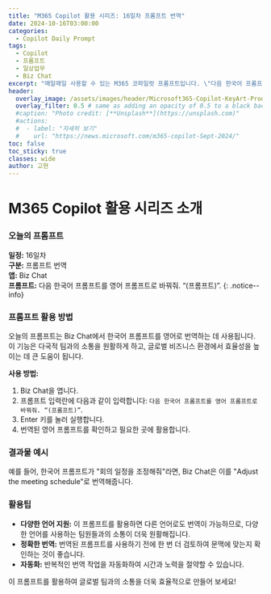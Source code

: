 ```yaml
---
title: "M365 Copilot 활용 시리즈: 16일차 프롬프트 번역"
date: 2024-10-16T03:00:00
categories:
  - Copilot Daily Prompt
tags:
  - Copilot
  - 프롬프트
  - 일상업무
  - Biz Chat
excerpt: "매일매일 사용할 수 있는 M365 코파일럿 프롬프트입니다. \"다음 한국어 프롬프트를 영어 프롬프트로 바꿔줘. “(프롬프트)”.\""
header:
  overlay_image: /assets/images/header/Microsoft365-Copilot-KeyArt-Productivity-6K-01.png
  overlay_filter: 0.5 # same as adding an opacity of 0.5 to a black background
  #caption: "Photo credit: [**Unsplash**](https://unsplash.com)"
  #actions:
  #  - label: "자세히 보기"
  #    url: "https://news.microsoft.com/m365-copilot-Sept-2024/"
toc: false
toc_sticky: true
classes: wide
author: 고현
---
```


# M365 Copilot 활용 시리즈 소개

### 오늘의 프롬프트
**일정:** 16일차  
**구분:** 프롬프트 번역  
**앱:** Biz Chat  
**프롬프트:** 다음 한국어 프롬프트를 영어 프롬프트로 바꿔줘. “(프롬프트)”.
{: .notice--info}

### 프롬프트 활용 방법
오늘의 프롬프트는 Biz Chat에서 한국어 프롬프트를 영어로 번역하는 데 사용됩니다. 이 기능은 다국적 팀과의 소통을 원활하게 하고, 글로벌 비즈니스 환경에서 효율성을 높이는 데 큰 도움이 됩니다. 

**사용 방법:**
1. Biz Chat을 엽니다.
2. 프롬프트 입력란에 다음과 같이 입력합니다: `다음 한국어 프롬프트를 영어 프롬프트로 바꿔줘. “(프롬프트)”`.
3. Enter 키를 눌러 실행합니다.
4. 번역된 영어 프롬프트를 확인하고 필요한 곳에 활용합니다.

### 결과물 예시
예를 들어, 한국어 프롬프트가 "회의 일정을 조정해줘"라면, Biz Chat은 이를 "Adjust the meeting schedule"로 번역해줍니다.

### 활용팁
- **다양한 언어 지원:** 이 프롬프트를 활용하면 다른 언어로도 번역이 가능하므로, 다양한 언어를 사용하는 팀원들과의 소통이 더욱 원활해집니다.
- **정확한 번역:** 번역된 프롬프트를 사용하기 전에 한 번 더 검토하여 문맥에 맞는지 확인하는 것이 좋습니다.
- **자동화:** 반복적인 번역 작업을 자동화하여 시간과 노력을 절약할 수 있습니다.

이 프롬프트를 활용하여 글로벌 팀과의 소통을 더욱 효율적으로 만들어 보세요!

